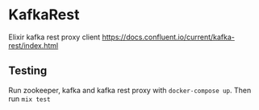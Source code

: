 # KafkaRest

Elixir kafka rest proxy client https://docs.confluent.io/current/kafka-rest/index.html

## Testing

Run zookeeper, kafka and kafka rest proxy with `docker-compose up`. Then run `mix test`
